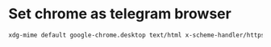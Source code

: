 # Set chrome as telegram browser 
```sh
xdg-mime default google-chrome.desktop text/html x-scheme-handler/https x-scheme-handler/http
```
